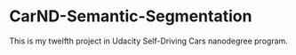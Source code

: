 # CarND-Semantic-Segmentation
This is my twelfth project in Udacity Self-Driving Cars nanodegree program.
